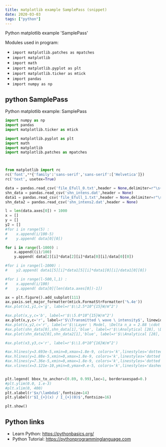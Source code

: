 ```yaml
---
title: matplotlib example SamplePass (snippet)
date: 2020-03-03
tags: ["python"]
---
```

Python matplotlib example 'SamplePass'


Modules used in program: 
* `import matplotlib.patches as mpatches`
* `import matplotlib`
* `import math`
* `import matplotlib.pyplot as plt`
* `import matplotlib.ticker as mtick`
* `import pandas`
* `import numpy as np`

## python SamplePass

Python matplotlib example: SamplePass

```python
import numpy as np
import pandas
import matplotlib.ticker as mtick

import matplotlib.pyplot as plt
import math
import matplotlib
import matplotlib.patches as mpatches



from matplotlib import rc
rc('font',**{'family':'sans-serif','sans-serif':['Helvetica']})
rc('text', usetex=True)

data = pandas.read_csv('file_Efull_0.txt',header = None,delimiter=r"\s+")
shn_data = pandas.read_csv('shn_intens.dat',header = None)
data1 = pandas.read_csv('file_Efull_1.txt',header = None,delimiter=r"\s+")
shn_data2 = pandas.read_csv('shn_intens2.dat',header = None)

l = len(data.axes[0]) + 1000
x = []
y = []
y2 = []
#for i in range(5) :
#    x.append(i/100-5)
#    y.append( data[0][0])

for i in range(l-1000) :
    x.append((i)/100)
    y.append( data[2][i]*data[2][i]*data[0][i]/data[0][0])

#for i in range(l-1000) :
#    y2.append( data1[5][i]*data1[5][i]*data1[0][i]/data1[0][0])

#for i in range(l-500,l,1) :
#    x.append(i/100)
#    y.append( data[0][len(data.axes[0])-1])

ax = plt.figure().add_subplot(111)
ax.yaxis.set_major_formatter(mtick.FormatStrFormatter('%.4e'))
#ax.plot(x1,y1,c='g', label=r'$\\2.5*10^{15}W/m^2')

#ax.plot(x,y,c='b', label=r'$\\5.0*10^{15}W/m^2')
ax.plot(x,y,c='r', label=r'$\\Transmitted \ wave \ intensity$', linewidth=1.5)
#ax.plot(x,y2,c='r', label=r'$\\Layer \ Model, \Delta n_a = 2.88 \cdot 10^{-5}$', linewidth=0.3)
#ax.plot(shn_data[0],shn_data[1],'blue', label=r'$\\Analytical [28], \Delta n_a = 3.7 \cdot 10^{-5}$',linestyle='dashed', linewidth=2)
#ax.plot(shn_data2[0],shn_data2[1],'blue', label=r'$\\Analytical [28], \Delta n_a = 2.88 \cdot 10^{-5}$', linewidth=2) #linestyle='dashed',

#ax.plot(x3,y3,c='r', label=r'$\\1.0*10^{16}W/m^2')

#ax.hlines(y=3.693e-5,xmin=0,xmax=1.8e-9, colors='k',linestyles='dotted')
#ax.hlines(y=1.88e-5,xmin=0,xmax=1.8e-9, colors='k',linestyles='dotted')
#ax.hlines(y=7.36e-5,xmin=0,xmax=1.8e-9, colors='k',linestyles='dotted')
#ax.vlines(x=3.121e-10,ymin=0,ymax=9.e-5, colors='k',linestyles='dashed')


plt.legend( bbox_to_anchor=(0.89, 0.99),loc=1, borderaxespad=0.)
#plt.ylim(0.0, 1.e-3)
#plt.xlim(0, 400)
plt.xlabel(r'$x/\lambda$',fontsize=14)
plt.ylabel(r'$I_{+}(x) / I_{+}(0)$',fontsize=16)

plt.show()

```

## Python links

- Learn Python: https://pythonbasics.org/
- Python Tutorial: https://pythonprogramminglanguage.com
